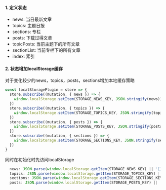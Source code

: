 #### 1. 定义状态

 - news: 当日最新文章
 - topics: 主题日报
 - sections: 专栏
 - posts: 下载过得文章
 - topicPosts: 当前主题下的所有文章
 - sectionList: 当前专栏下的所有文章
 - index: 索引

#### 2. 状态增加localStorage缓存

 对于变化较少的news，topics，posts，sections增加本地缓存策略
``` js
const localStoragePlugin = store => {
  store.subscribe((mutation, { news }) => {
    window.localStorage.setItem(STORAGE_NEWS_KEY, JSON.stringify(news))
  })
  store.subscribe((mutation, { topics }) => {
    window.localStorage.setItem(STORAGE_TOPICS_KEY, JSON.stringify(topics))
  })
  store.subscribe((mutation, { posts }) => {
    window.localStorage.setItem(STORAGE_POSTS_KEY, JSON.stringify(posts))
  })
  store.subscribe((mutation, { sections }) => {
    window.localStorage.setItem(STORAGE_SECTIONS_KEY, JSON.stringify(sections))
  })
}
```

同时在初始化时先访问localStorage
``` js
  news: JSON.parse(window.localStorage.getItem(STORAGE_NEWS_KEY) || '[]'),
  topics: JSON.parse(window.localStorage.getItem(STORAGE_TOPICS_KEY) || '[]'),
  sections: JSON.parse(window.localStorage.getItem(STORAGE_SECTIONS_KEY) || '[]'),
  posts: JSON.parse(window.localStorage.getItem(STORAGE_POSTS_KEY) || '[]'),
```
